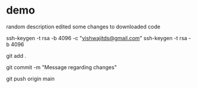 # demo

random description edited
some changes to downloaded code

ssh-keygen -t rsa -b 4096 -c "vishwajitds@gmail.com"
ssh-keygen -t rsa -b 4096

git add .

git commit -m "Message regarding changes"

git push origin main
